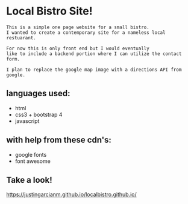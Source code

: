 # Local Bistro Site!
    This is a simple one page website for a small bistro.
    I wanted to create a contemporary site for a nameless local restuarant.

    For now this is only front end but I would eventually
    like to include a backend portion where I can utilize the contact form.

    I plan to replace the google map image with a directions API from google.

## languages used:
* html
* css3 + bootstrap 4
* javascript
## with help from these cdn's:
* google fonts
* font awesome

## Take a look!
https://justingarcianm.github.io/localbistro.github.io/